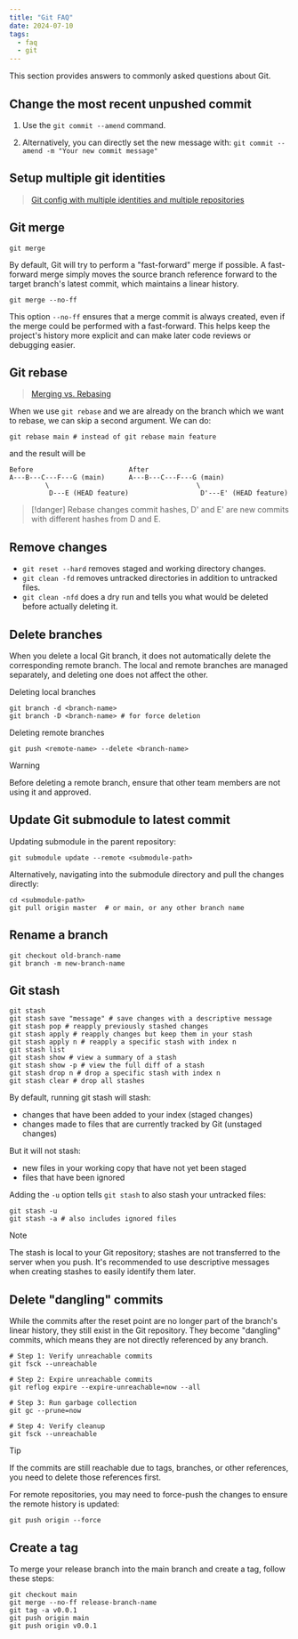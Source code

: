 ```yaml
---
title: "Git FAQ"
date: 2024-07-10
tags:
  - faq
  - git
---
```


This section provides answers to commonly asked questions about Git.

## Change the most recent unpushed commit

1. Use the `git commit --amend` command.

2. Alternatively, you can directly set the new message with: `git commit --amend -m "Your new commit message"`

## Setup multiple git identities

> [Git config with multiple identities and multiple repositories](https://gist.github.com/bgauduch/06a8c4ec2fec8fef6354afe94358c89e)

## Git merge

`git merge`

By default, Git will try to perform a "fast-forward" merge if possible. A fast-forward merge simply moves the source branch reference forward to the target branch's latest commit, which maintains a linear history.

`git merge --no-ff`

This option `--no-ff` ensures that a merge commit is always created, even if the merge could be performed with a fast-forward. This helps keep the project's history more explicit and can make later code reviews or debugging easier.

## Git rebase

> [Merging vs. Rebasing](https://www.atlassian.com/git/tutorials/merging-vs-rebasing)

When we use `git rebase` and we are already on the branch which we want to rebase, we can skip a second argument. We can do:

```shell
git rebase main # instead of git rebase main feature
```

and the result will be

```shell
Before                        After
A---B---C---F---G (main)      A---B---C---F---G (main)
         \                                     \
          D---E (HEAD feature)                  D'---E' (HEAD feature)
```

> [!danger]
> Rebase changes commit hashes, D' and E' are new commits with different hashes from D and E.

## Remove changes

- `git reset --hard` removes staged and working directory changes.
- `git clean -fd` removes untracked directories in addition to untracked files.
- `git clean -nfd` does a dry run and tells you what would be deleted before actually deleting it.

## Delete branches

When you delete a local Git branch, it does not automatically delete the corresponding remote branch. The local and remote branches are managed separately, and deleting one does not affect the other.

Deleting local branches

```shell
git branch -d <branch-name>
git branch -D <branch-name> # for force deletion
```

Deleting remote branches

```shell
git push <remote-name> --delete <branch-name>
```

> [!warning]
> Before deleting a remote branch, ensure that other team members are not using it and approved.

## Update Git submodule to latest commit

Updating submodule in the parent repository:

```shell
git submodule update --remote <submodule-path>
```

Alternatively, navigating into the submodule directory and pull the changes directly:

```shell
cd <submodule-path>
git pull origin master  # or main, or any other branch name
```

## Rename a branch

```shell
git checkout old-branch-name
git branch -m new-branch-name
```

## Git stash

```shell
git stash
git stash save "message" # save changes with a descriptive message
git stash pop # reapply previously stashed changes
git stash apply # reapply changes but keep them in your stash
git stash apply n # reapply a specific stash with index n
git stash list
git stash show # view a summary of a stash
git stash show -p # view the full diff of a stash
git stash drop n # drop a specific stash with index n
git stash clear # drop all stashes
```

By default, running git stash will stash:

- changes that have been added to your index (staged changes)
- changes made to files that are currently tracked by Git (unstaged changes)

But it will not stash:

- new files in your working copy that have not yet been staged
- files that have been ignored

Adding the `-u` option tells `git stash` to also stash your untracked files:

```shell
git stash -u
git stash -a # also includes ignored files
```

> [!note]
> The stash is local to your Git repository; stashes are not transferred to the server when you push.
> It's recommended to use descriptive messages when creating stashes to easily identify them later.

## Delete "dangling" commits

While the commits after the reset point are no longer part of the branch's linear history, they still exist in the Git repository. They become "dangling" commits, which means they are not directly referenced by any branch.

```shell
# Step 1: Verify unreachable commits
git fsck --unreachable

# Step 2: Expire unreachable commits
git reflog expire --expire-unreachable=now --all

# Step 3: Run garbage collection
git gc --prune=now

# Step 4: Verify cleanup
git fsck --unreachable
```

> [!tip]
> If the commits are still reachable due to tags, branches, or other references, you need to delete those references first.

For remote repositories, you may need to force-push the changes to ensure the remote history is updated:

```shell
git push origin --force
```

## Create a tag

To merge your release branch into the main branch and create a tag, follow these steps:

```shell
git checkout main
git merge --no-ff release-branch-name
git tag -a v0.0.1
git push origin main
git push origin v0.0.1
```
